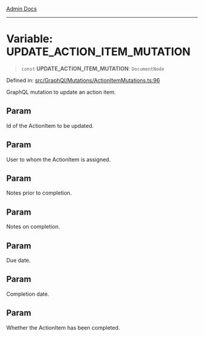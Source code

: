[Admin Docs](/)

***

# Variable: UPDATE\_ACTION\_ITEM\_MUTATION

> `const` **UPDATE\_ACTION\_ITEM\_MUTATION**: `DocumentNode`

Defined in: [src/GraphQl/Mutations/ActionItemMutations.ts:96](https://github.com/PalisadoesFoundation/talawa-admin/blob/main/src/GraphQl/Mutations/ActionItemMutations.ts#L96)

GraphQL mutation to update an action item.

## Param

Id of the ActionItem to be updated.

## Param

User to whom the ActionItem is assigned.

## Param

Notes prior to completion.

## Param

Notes on completion.

## Param

Due date.

## Param

Completion date.

## Param

Whether the ActionItem has been completed.
